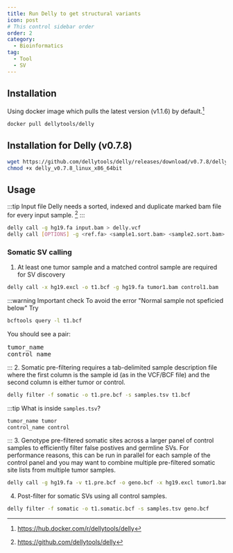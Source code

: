 ```yaml
---
title: Run Delly to get structural variants
icon: post
# This control sidebar order
order: 2
category:
  - Bioinformatics
tag:
  - Tool
  - SV
---
```


## Installation 
Using docker image which pulls the latest version (v1.1.6) by default.[^docker]
```sh
docker pull dellytools/delly
```

## Installation for Delly (v0.7.8)
```sh
wget https://github.com/dellytools/delly/releases/download/v0.7.8/delly_v0.7.8_linux_x86_64bit
chmod +x delly_v0.7.8_linux_x86_64bit
```
## Usage
:::tip Input file
Delly needs a sorted, indexed and duplicate marked bam file for every input sample. [^Delly]
:::
```sh
delly call -g hg19.fa input.bam > delly.vcf
delly call [OPTIONS] -g <ref.fa> <sample1.sort.bam> <sample2.sort.bam>
```
### Somatic SV calling
1. At least one tumor sample and a matched control sample are required for SV discovery
```sh
delly call -x hg19.excl -o t1.bcf -g hg19.fa tumor1.bam control1.bam
```
:::warning Important check
To avoid the error "Normal sample not speficied below"
Try
```sh
bcftools query -l t1.bcf
```
You should see a pair:
<pre>
tumor_name
control_name
</pre>
:::
2. Somatic pre-filtering requires a tab-delimited sample description file where the first column is the sample id (as in the VCF/BCF file) and the second column is either tumor or control.
```sh
delly filter -f somatic -o t1.pre.bcf -s samples.tsv t1.bcf
```
:::tip What is inside `samples.tsv`?
```js
tumor_name tumor
control_name control
```
:::
3. Genotype pre-filtered somatic sites across a larger panel of control samples to efficiently filter false postives and germline SVs. For performance reasons, this can be run in parallel for each sample of the control panel and you may want to combine multiple pre-filtered somatic site lists from multiple tumor samples.
```sh
delly call -g hg19.fa -v t1.pre.bcf -o geno.bcf -x hg19.excl tumor1.bam control1.bam ... controlN.bam
```
4. Post-filter for somatic SVs using all control samples.
```sh
delly filter -f somatic -o t1.somatic.bcf -s samples.tsv geno.bcf
```


[^Delly]:https://github.com/dellytools/delly
[^docker]:https://hub.docker.com/r/dellytools/delly